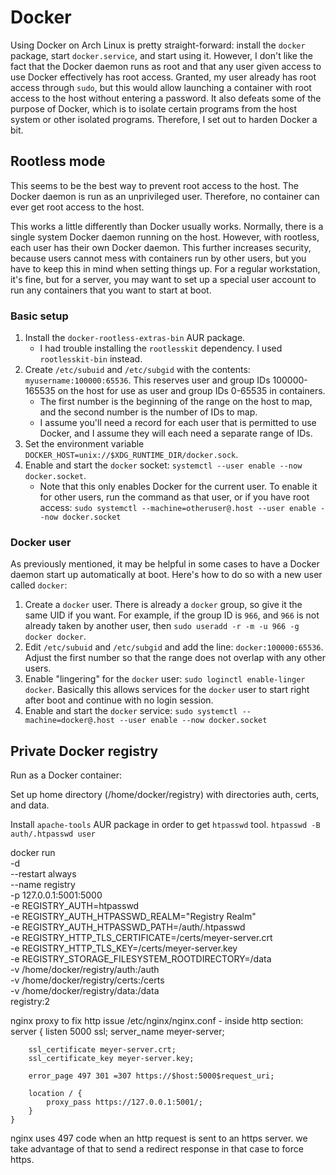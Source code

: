 # Docker

Using Docker on Arch Linux is pretty straight-forward: install the `docker` package, start `docker.service`, and start using it.  However, I don't like the fact that the Docker daemon runs as root and that any user given access to use Docker effectively has root access.  Granted, my user already has root access through `sudo`, but this would allow launching a container with root access to the host without entering a password.  It also defeats some of the purpose of Docker, which is to isolate certain programs from the host system or other isolated programs.  Therefore, I set out to harden Docker a bit.

## Rootless mode

This seems to be the best way to prevent root access to the host.  The Docker daemon is run as an unprivileged user.  Therefore, no container can ever get root access to the host.

This works a little differently than Docker usually works.  Normally, there is a single system Docker daemon running on the host.  However, with rootless, each user has their own Docker daemon.  This further increases security, because users cannot mess with containers run by other users, but you have to keep this in mind when setting things up.  For a regular workstation, it's fine, but for a server, you may want to set up a special user account to run any containers that you want to start at boot.

### Basic setup

1. Install the `docker-rootless-extras-bin` AUR package.
    - I had trouble installing the `rootlesskit` dependency.  I used `rootlesskit-bin` instead.
2. Create `/etc/subuid` and `/etc/subgid` with the contents: `myusername:100000:65536`.  This reserves user and group IDs 100000-165535 on the host for use as user and group IDs 0-65535 in containers.
    - The first number is the beginning of the range on the host to map, and the second number is the number of IDs to map.
    - I assume you'll need a record for each user that is permitted to use Docker, and I assume they will each need a separate range of IDs.
3. Set the environment variable `DOCKER_HOST=unix://$XDG_RUNTIME_DIR/docker.sock`.
4. Enable and start the `docker` socket: `systemctl --user enable --now docker.socket`.
    - Note that this only enables Docker for the current user.  To enable it for other users, run the command as that user, or if you have root access: `sudo systemctl --machine=otheruser@.host --user enable --now docker.socket`

### Docker user

As previously mentioned, it may be helpful in some cases to have a Docker daemon start up automatically at boot.  Here's how to do so with a new user called `docker`:

1. Create a `docker` user.  There is already a `docker` group, so give it the same UID if you want.  For example, if the group ID is `966`, and `966` is not already taken by another user, then `sudo useradd -r -m -u 966 -g docker docker`.
3. Edit `/etc/subuid` and `/etc/subgid` and add the line: `docker:100000:65536`.  Adjust the first number so that the range does not overlap with any other users.
4. Enable "lingering" for the `docker` user: `sudo loginctl enable-linger docker`.  Basically this allows services for the `docker` user to start right after boot and continue with no login session.
5. Enable and start the `docker` service: `sudo systemctl --machine=docker@.host --user enable --now docker.socket`

## Private Docker registry

Run as a Docker container:

Set up home directory (/home/docker/registry) with directories auth, certs, and data.

Install `apache-tools` AUR package in order to get `htpasswd` tool.
`htpasswd -B auth/.htpasswd user`

docker run \
    -d \
    --restart always \
    --name registry \
    -p 127.0.0.1:5001:5000 \
    -e REGISTRY_AUTH=htpasswd \
    -e REGISTRY_AUTH_HTPASSWD_REALM="Registry Realm" \
    -e REGISTRY_AUTH_HTPASSWD_PATH=/auth/.htpasswd \
    -e REGISTRY_HTTP_TLS_CERTIFICATE=/certs/meyer-server.crt \
    -e REGISTRY_HTTP_TLS_KEY=/certs/meyer-server.key \
    -e REGISTRY_STORAGE_FILESYSTEM_ROOTDIRECTORY=/data \
    -v /home/docker/registry/auth:/auth \
    -v /home/docker/registry/certs:/certs \
    -v /home/docker/registry/data:/data \
    registry:2

nginx proxy to fix http issue
/etc/nginx/nginx.conf - inside http section:
    server {
        listen 5000 ssl;
        server_name meyer-server;

        ssl_certificate meyer-server.crt;
        ssl_certificate_key meyer-server.key;

        error_page 497 301 =307 https://$host:5000$request_uri;

        location / {
            proxy_pass https://127.0.0.1:5001/;
        }
    }
nginx uses 497 code when an http request is sent to an https server.  we take advantage of that to send a redirect response in that case to force https.